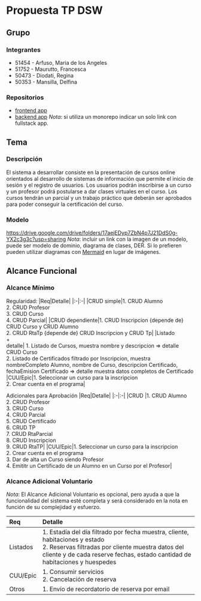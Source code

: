 # Propuesta TP DSW

## Grupo
### Integrantes
* 51454 - Arfuso, Maria de los Angeles
* 51752 - Maurutto, Francesca
* 50473 - Diodati, Regina
* 50353 - Mansilla, Delfina

### Repositorios
* [frontend app](https://github.com/franmaurutto/frontend_dsw.git)
* [backend app](https://github.com/franmaurutto/backend_dsw)
*Nota*: si utiliza un monorepo indicar un solo link con fullstack app.

## Tema
### Descripción
El sistema a desarrollar consiste en la presentación de cursos online orientados al desarrollo de sistemas de información que permite el inicio de sesión y el registro de usuarios. Los usuarios podrán inscribirse a un curso y un profesor podrá postularse a dar clases virtuales en el curso. Los cursos tendrán un parcial y un trabajo práctico que deberán ser aprobados para poder conseguir la certificación del curso.

### Modelo
https://drive.google.com/drive/folders/17aejEDyp7ZbN4p7J21DdS0g-YX2c3g3c?usp=sharing
*Nota*: incluir un link con la imagen de un modelo, puede ser modelo de dominio, diagrama de clases, DER. Si lo prefieren pueden utilizar diagramas con [Mermaid](https://mermaid.js.org) en lugar de imágenes.

## Alcance Funcional 

### Alcance Mínimo

Regularidad:
|Req|Detalle|
|:-|:-|
|CRUD simple|1. CRUD Alumno<br>2. CRUD Profesor<br>3. CRUD Curso<br>4. CRUD Parcial|
|CRUD dependiente|1. CRUD Inscripcion {depende de} CRUD Curso y CRUD Alumno <br>2. CRUD RtaTp {depende de} CRUD Inscripcion y CRUD Tp|
|Listado<br>+<br>detalle| 1. Listado de Cursos, muestra nombre y descripcion => detalle CRUD Curso<br> 2. Listado de Certificados filtrado por Inscripcion, muestra nombreCompleto Alumno, nombre de Curso, descripcion Certificado, fechaEmision Certificado => detalle muestra datos completos de Certificado
|CUU/Epic|1. Seleccionar un curso para la inscripcion<br>2. Crear cuenta en el programa|


Adicionales para Aprobación
|Req|Detalle|
|:-|:-|
|CRUD |1. CRUD Alumno<br>2. CRUD Profesor<br>3. CRUD Curso<br>4. CRUD Parcial<br>5. CRUD Certificado<br>6. CRUD TP<br>7. CRUD RtaParcial<br>8. CRUD Inscripcion<br>9. CRUD RtaTP|
|CUU/Epic|1. Seleccionar un curso para la inscripcion<br>2. Crear cuenta en el programa<br>3. Dar de alta un Curso siendo Profesor<br>4. Emititr un Certificado de un Alumno en un Curso por el Profesor|


### Alcance Adicional Voluntario

*Nota*: El Alcance Adicional Voluntario es opcional, pero ayuda a que la funcionalidad del sistema esté completa y será considerado en la nota en función de su complejidad y esfuerzo.

|Req|Detalle|
|:-|:-|
|Listados |1. Estadía del día filtrado por fecha muestra, cliente, habitaciones y estado <br>2. Reservas filtradas por cliente muestra datos del cliente y de cada reserve fechas, estado cantidad de habitaciones y huespedes|
|CUU/Epic|1. Consumir servicios<br>2. Cancelación de reserva|
|Otros|1. Envío de recordatorio de reserva por email|

